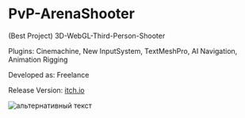 # PvP-ArenaShooter
(Best Project) 3D-WebGL-Third-Person-Shooter
<p>Plugins: Cinemachine, New InputSystem, TextMeshPro, AI Navigation, Animation Rigging</a>
<p>Developed as: Freelance</a>
<p>Release Version: <a href="https://naumnek.itch.io/pvp-arena-shooter" title="Open from Itch.io">itch.io</a>
 <p></a>
<img src="https://github.com/naumnek/FPS-Arena/blob/master/fps-arena-screen.jpg" alt="альтернативный текст">
